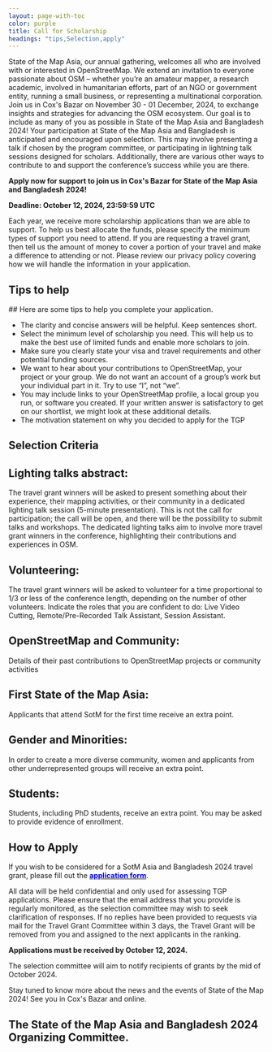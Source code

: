 ```yaml
---
layout: page-with-toc
color: purple
title: Call for Scholarship
headings: "tips,Selection,apply"
---
```




State of the Map Asia, our annual gathering, welcomes all who are involved  with or interested in OpenStreetMap. We extend an invitation to everyone  passionate about OSM – whether you’re an amateur mapper, a research  academic, involved in humanitarian efforts, part of an NGO or government  entity, running a small business, or representing a multinational  corporation. Join us in Cox's Bazar on November 30 - 01 December, 2024, to exchange  insights and strategies for advancing the OSM ecosystem. Our goal is to  include as many of you as possible in State of the Map Asia and Bangladesh 2024! Your  participation at State of the Map Asia and Bangladesh is anticipated and encouraged upon  selection. This may involve presenting a talk if chosen by the program  committee, or participating in lightning talk sessions designed for  scholars. Additionally, there are various other ways to contribute to  and support the conference’s success while you are there.

**Apply now for support to join us in Cox's Bazar for State of the Map Asia and Bangladesh 2024!**


**Deadline: October 12, 2024, 23:59:59 UTC**


Each year, we receive more scholarship applications than we are able to support. To help us best allocate the funds, please specify the minimum types of support you need to attend. If you are requesting a travel grant, then tell us the amount of money to cover a portion of your travel and make a difference to attending or not. Please review our privacy policy covering how we will handle the information in your application.

<h2 id="tips">Tips to help</h2>
## Here are some tips to help you complete your application.

* The clarity and concise answers will be helpful. Keep sentences short.
* Select  the minimum level of scholarship you need. This will help us to make  the best use of limited funds and enable more scholars to join.
* Make sure you clearly state your visa and travel requirements and other potential funding sources.
* We want to hear about your contributions to OpenStreetMap, your project or your group. We do not want an account of a group’s work but your individual part in it. Try to use “I”, not “we”.
* You may include links to your OpenStreetMap profile, a local group you run, or software  you created. If your written answer is satisfactory to get on our  shortlist, we might look at these additional details.
* The motivation statement on why you decided to apply for the TGP

<h2 id="Selection"> Selection Criteria</h2>

## Lighting talks abstract:
The travel grant winners will be asked to present something about their experience, their mapping activities, or their community in a dedicated lighting talk session (5-minute presentation). This is not the call for participation; the call will be open, and there will be the possibility to submit talks and workshops. The dedicated lighting talks aim to involve more travel grant winners in the conference, highlighting their contributions and experiences in OSM.

## Volunteering:
The travel grant winners will be asked to volunteer for a time proportional to 1/3 or less of the conference length, depending on the number of other volunteers. Indicate the roles that you are confident to do: Live Video Cutting, Remote/Pre-Recorded Talk Assistant, Session Assistant.

## OpenStreetMap and Community:
Details of their past contributions to OpenStreetMap projects or community activities


## First State of the Map Asia:
Applicants that attend SotM for the first time receive an extra point.

## Gender and Minorities:
In order to create a more diverse community, women and applicants from other underrepresented groups will receive an extra point.

## Students:
Students, including PhD students, receive an extra point. You may be asked to provide evidence of enrollment.


<h2 id="apply"> How to Apply</h2>

If you wish to be considered for a SotM Asia and Bangladesh 2024 travel grant, please fill out the **[<font color=blue>application form</font>](https://docs.google.com/forms/d/e/1FAIpQLSf4qIovKx5wRIvOzQodMGTu-XW2WX9FU6uM8aEAfEDTP55x9Q/viewform)**.


All data will be held confidential and only used for assessing TGP applications. Please ensure that the email address that you provide is regularly monitored, as the selection committee may wish to seek clarification of responses. If no replies have been provided to requests via mail for the Travel Grant Committee within 3 days, the Travel Grant will be removed from you and assigned to the next applicants in the ranking.


**Applications must be received by October 12, 2024.**

The selection committee will aim to notify recipients of grants by the mid of October 2024.

Stay tuned to know more about the news and the events of State of the Map 2024! See you in Cox's Bazar and online.

## The State of the Map Asia and Bangladesh 2024 Organizing Committee.
